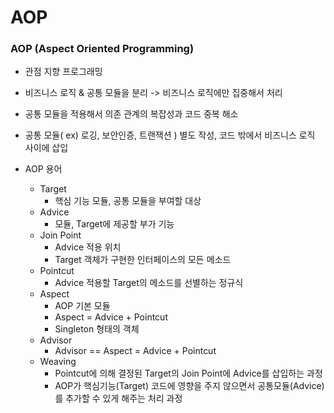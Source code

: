 # AOP


### AOP (Aspect Oriented Programming)

- 관점 지향 프로그래밍
- 비즈니스 로직 & 공통 모듈을 분리 -> 비즈니스 로직에만 집중해서 처리
- 공통 모듈을 적용해서 의존 관계의 복잡성과 코드 중복 해소
- 공통 모듈( ex) 로깅, 보안인증, 트랜잭션 ) 별도 작성, 코드 밖에서 비즈니스 로직 사이에 삽입


- AOP 용어
  - Target
    - 핵심 기능 모듈, 공통 모듈을 부여할 대상
  - Advice
    - 모듈, Target에 제공할 부가 기능
  - Join Point
    - Advice 적용 위치
    - Target 객체가 구현한 인터페이스의 모든 메소드
  - Pointcut
    - Advice 적용할 Target의 메소드를 선별하는 정규식
  - Aspect
    - AOP 기본 모듈
    - Aspect = Advice + Pointcut
    - Singleton 형태의 객체
  - Advisor
    - Advisor == Aspect = Advice + Pointcut
  - Weaving
    - Pointcut에 의해 결정된 Target의 Join Point에 Advice를 삽입하는 과정
    - AOP가 핵심기능(Target) 코드에 영향을 주지 않으면서 공통모듈(Advice)를 추가할 수 있게 해주는 처리 과정

